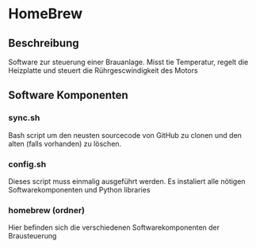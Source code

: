 # HomeBrew

## Beschreibung
Software zur steuerung einer Brauanlage.
Misst tie Temperatur, regelt die Heizplatte und steuert die Rührgescwindigkeit des Motors

## Software Komponenten
### sync.sh
Bash script um den neusten sourcecode von GitHub zu clonen und den alten (falls vorhanden) zu löschen.

### config.sh
Dieses script muss einmalig ausgeführt werden.
Es instaliert alle nötigen Softwarekomponenten und Python libraries

### homebrew (ordner)
Hier befinden sich die verschiedenen Softwarekomponenten der Brausteuerung

